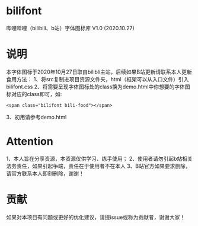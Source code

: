 # bilifont
哔哩哔哩（bilibili、b站）字体图标库 V1.0 (2020.10.27)

# 说明
本字体图标于2020年10月27日取自bilibli主站，后续如果B站更新请联系本人更新
食用方法：
1、将src复制进项目资源文件夹，html（框架可以从入口文件）引入bilifont.css
2、将需要呈现字体图标处的class换为demo.html中你想要的字体图标对应的class即可，如:
```
<span class="bilifont bili-food"></span>
```
3、初用请参考demo.html

# Attention
1、本人旨在分享资源，本资源仅供学习、练手使用；
2、使用者请勿引起b站相关法务责任，如果引起争端，责任在于使用者不在本人
3、B站官方如果要求删除，请官方联系本人即刻删除，谢谢！

# 贡献
如果对本项目有问题或更好的优化建议，请提issue或称为贡献者，谢谢大家！